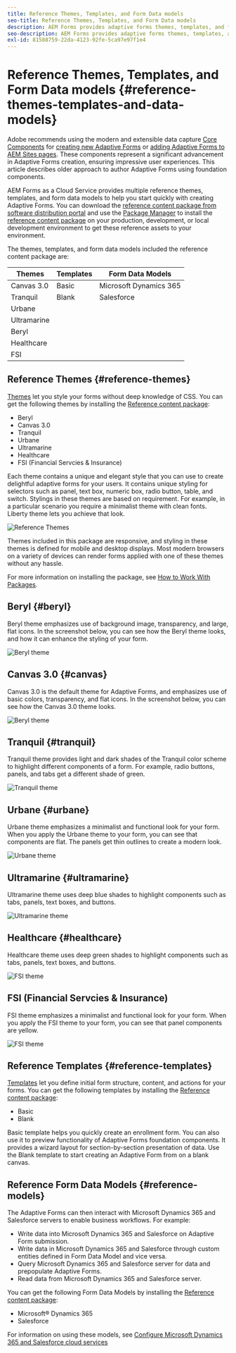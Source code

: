 ```yaml
---
title: Reference Themes, Templates, and Form Data models
seo-title: Reference Themes, Templates, and Form Data models
description: AEM Forms provides adaptive forms themes, templates, and form data models that you can get from Software Distribution
seo-description: AEM Forms provides adaptive forms themes, templates, and form data models that you can get from Software Distribution
exl-id: 81588759-22da-4123-92fe-5ca97e97f1e4
---
```

# Reference Themes, Templates, and Form Data models {#reference-themes-templates-and-data-models}

<span class="preview"> Adobe recommends using the modern and extensible data capture [Core Components](https://experienceleague.adobe.com/docs/experience-manager-core-components/using/adaptive-forms/introduction.html) for [creating new Adaptive Forms](/help/forms/creating-adaptive-form-core-components.md) or [adding Adaptive Forms to AEM Sites pages](/help/forms/create-or-add-an-adaptive-form-to-aem-sites-page.md). These components represent a significant advancement in Adaptive Forms creation, ensuring impressive user experiences. This article describes older approach to author Adaptive Forms using foundation components. </span>

AEM Forms as a Cloud Service provides multiple reference themes, templates, and form data models to help you start quickly with creating Adaptive Forms. You can download the [reference content package from software distribution portal](https://experience.adobe.com/#/downloads/content/software-distribution/en/aemcloud.html?package=/content/software-distribution/en/details.html/content/dam/aemcloud/public/aem-forms-reference-content.ui.content-2.1.0.zip) and use the [Package Manager](/help/implementing/developing/tools/package-manager.md) to install the [reference content package](https://experience.adobe.com/#/downloads/content/software-distribution/en/aemcloud.html?package=/content/software-distribution/en/details.html/content/dam/aemcloud/public/aem-forms-reference-content.ui.content-2.1.0.zip) on your production, development, or local development environment to get these reference assets to your environment. 

The themes, templates, and form data models included the reference content package are:


|Themes | Templates | Form Data Models |
---------|----------|---------
| Canvas 3.0 |Basic | Microsoft Dynamics 365 |
| Tranquil   |Blank | Salesforce |
| Urbane |   |  |
| Ultramarine |  |  |
| Beryl  |  |  |
| Healthcare |  |   |
| FSI |   |   |

## Reference Themes {#reference-themes}

[Themes](/help/forms/themes.md) let you style your forms without deep knowledge of CSS. You can get the following themes by installing the [Reference content package](https://experience.adobe.com/#/downloads/content/software-distribution/en/aemcloud.html?package=/content/software-distribution/en/details.html/content/dam/aemcloud/public/aem-forms-reference-content.ui.content-2.1.0.zip):

* Beryl
* Canvas 3.0 
* Tranquil
* Urbane
* Ultramarine
* Healthcare
* FSI (Financial Servcies & Insurance)

Each theme contains a unique and elegant style that you can use to create delightful adaptive forms for your users. It contains unique styling for selectors such as panel, text box, numeric box, radio button, table, and switch. Stylings in these themes are based on requirement. For example, in a particular scenario you require a minimalist theme with clean fonts. Liberty theme lets you achieve that look.

![Reference Themes](assets/ref-themes.png)

Themes included in this package are responsive, and styling in these themes is defined for mobile and desktop displays. Most modern browsers on a variety of devices can render forms applied with one of these themes without any hassle.

For more information on installing the package, see [How to Work With Packages](/help/implementing/developing/tools/package-manager.md).

## Beryl {#beryl}

Beryl theme emphasizes use of background image, transparency, and large, flat icons. In the screenshot below, you can see how the Beryl theme looks, and how it can enhance the styling of your form.

![Beryl theme](assets/beryl.png)

## Canvas 3.0 {#canvas}

Canvas 3.0 is the default theme for Adaptive Forms, and emphasizes use of basic colors, transparency, and flat icons. In the screenshot below, you can see how the Canvas 3.0 theme looks.

![Beryl theme](assets/canvas.png)


## Tranquil {#tranquil}

Tranquil theme provides light and dark shades of the Tranquil color scheme to highlight different components of a form. For example, radio buttons, panels, and tabs get a different shade of green.

![Tranquil theme](assets/tranquil.png)


## Urbane {#urbane}

Urbane theme emphasizes a minimalist and functional look for your form. When you apply the Urbane theme to your form, you can see that components are flat. The panels get thin outlines to create a modern look.

![Urbane theme](assets/urbane.png)


## Ultramarine {#ultramarine}

Ultramarine theme uses deep blue shades to highlight components such as tabs, panels, text boxes, and buttons.

![Ultramarine theme](assets/ultramarine.png)

## Healthcare {#healthcare}

Healthcare theme uses deep green shades to highlight components such as tabs, panels, text boxes, and buttons.

![FSI theme](assets/healthcare.png)


## FSI (Financial Servcies & Insurance)

FSI theme emphasizes a minimalist and functional look for your form. When you apply the FSI theme to your form, you can see that panel components are yellow. 

![FSI theme](assets/fsi.png)

## Reference Templates {#reference-templates}


[Templates](/help/forms/themes.md) let you define initial form structure, content, and actions for your forms. You can get the following templates by installing the [Reference content package](https://experience.adobe.com/#/downloads/content/software-distribution/en/aemcloud.html?package=/content/software-distribution/en/details.html/content/dam/aemcloud/public/aem-forms-reference-content.ui.content-2.1.0.zip):

* Basic
* Blank

Basic template helps you quickly create an enrollment form. You can also use it to preview functionality of Adaptive Forms foundation components. It provides a wizard layout for section-by-section presentation of data. Use the Blank template to start creating an Adaptive Form from on a blank canvas. 


## Reference Form Data Models {#reference-models}

The Adaptive Forms can then interact with Microsoft Dynamics 365 and Salesforce servers to enable business workflows. For example:

* Write data into Microsoft Dynamics 365 and Salesforce on Adaptive Form submission.
* Write data in Microsoft Dynamics 365 and Salesforce through custom entities defined in Form Data Model and vice versa.
* Query Microsoft Dynamics 365 and Salesforce server for data and prepopulate Adaptive Forms.
* Read data from Microsoft Dynamics 365 and Salesforce server.

You can get the following Form Data Models by installing the [Reference content package](https://experience.adobe.com/#/downloads/content/software-distribution/en/aemcloud.html?package=/content/software-distribution/en/details.html/content/dam/aemcloud/public/aem-forms-reference-content.ui.content-2.1.0.zip):

* Microsoft&reg; Dynamics 365
* Salesforce 

For information on using these models, see [Configure Microsoft Dynamics 365 and Salesforce cloud services](https://experienceleague.adobe.com/docs/experience-manager-cloud-service/content/forms/integrate/use-form-data-model/configure-msdynamics-salesforce.html?lang=en#configure-dynamics-cloud-service)
